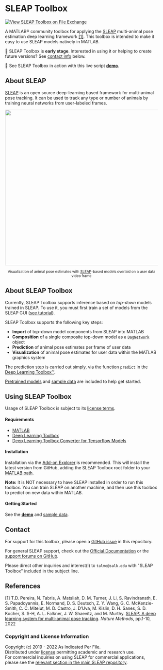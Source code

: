 # SLEAP Toolbox
[![View SLEAP Toolbox on File Exchange](https://www.mathworks.com/matlabcentral/images/matlab-file-exchange.svg)](https://www.mathworks.com/matlabcentral/fileexchange/114700-sleap-toolbox)

A MATLAB&reg; community toolbox for applying the [SLEAP](https://sleap.ai) multi-animal pose estimation deep learning framework [\[1\]](#references). This toolbox is intended to make it easy to use SLEAP models natively in MATLAB.

🚧 SLEAP Toolbox is **early stage**. Interested in using it or helping to create future versions? See [contact info](#contact) below.

👀 See SLEAP Toolbox in action with this live script [**demo**](https://viewer.mathworks.com/?viewer=live_code&url=https%3A%2F%2Fwww.mathworks.com%2Fmatlabcentral%2Fmlc-downloads%2Fdownloads%2Fdefcaf03-d1cf-4f7d-b5f6-490eec8eadb6%2F5b6fcf73-43cf-48d6-8332-786066ed877a%2Ffiles%2Fdemo.mlx&embed=web).

## About SLEAP
[SLEAP](https://sleap.ai) is an open source deep-learning based framework for multi-animal pose tracking. It can be used to track any type or number of animals by training neural networks from user-labeled frames.

<p align="center"><img src="https://user-images.githubusercontent.com/3187454/106523005-5f7f1200-6495-11eb-87a5-2b93e251e22a.png" width="512"></p>
<p align="center"><sup>Visualization of animal pose estimates with <a href= https://sleap.ai>SLEAP</a>-based models overlaid on a user data video frame</sup></p>

## About SLEAP Toolbox
Currently, SLEAP Toolbox supports inference based on _top-down_ models trained in SLEAP. To use it, you must first train a set of models from the SLEAP GUI ([see tutorial](https://sleap.ai/tutorials/tutorial.html)).

SLEAP Toolbox supports the following key steps:
* **Import** of top-down model components from SLEAP into MATLAB 
* **Composition** of a single composite top-down model as a [`DagNetwork`](https://www.mathworks.com/help/deeplearning/ref/dagnetwork.html) object
* **Prediction** of animal pose estimates per frame of user data 
* **Visualization** of animal pose estimates for user data within the MATLAB graphics system

The prediction step is carried out simply, via the function [`predict`](https://www.mathworks.com/help/deeplearning/ref/seriesnetwork.predict.html) in the [Deep Learning Toolbox&trade;](https://www.mathworks.com/products/deep-learning.html).

[Pretrained models](/pretrained_models) and [sample data](/sample_data) are included to help get started. 

## Using SLEAP Toolbox
Usage of SLEAP Toolbox is subject to its [license terms](LICENSE.md). 

#### Requirements
* [MATLAB](https://www.mathworks.com/solutions/deep-learning.html)
* [Deep Learning Toolbox](https://www.mathworks.com/products/deep-learning.html)
* [Deep Learning Toolbox Converter for Tensorflow Models](https://www.mathworks.com/matlabcentral/fileexchange/64649-deep-learning-toolbox-converter-for-tensorflow-models)

#### Installation
Installation via the [Add-on Explorer](https://www.mathworks.com/products/matlab/add-on-explorer.html) is recommended. This will install the latest version from GitHub, adding the SLEAP Toolbox root folder to your [MATLAB path](https://www.mathworks.com/help/matlab/matlab_env/what-is-the-matlab-search-path.html).

**Note:** It is NOT necessary to have SLEAP installed in order to run this toolbox. You can train SLEAP on another machine, and then use this toolbox to predict on new data within MATLAB.

#### Getting Started
See the [**demo**](https://viewer.mathworks.com/?viewer=live_code&url=https%3A%2F%2Fwww.mathworks.com%2Fmatlabcentral%2Fmlc-downloads%2Fdownloads%2Fdefcaf03-d1cf-4f7d-b5f6-490eec8eadb6%2F5b6fcf73-43cf-48d6-8332-786066ed877a%2Ffiles%2Fdemo.mlx&embed=web) and [sample data](/sample_data).

## Contact
For support for this toolbox, please open a [GitHub issue](https://github.com/talmolab/sleap-matlab/issues) in this repository.

For general SLEAP support, check out the [Official Documentation](https://sleap.ai) or the [support forums on GitHub](https://github.com/talmolab/sleap/issues/new/choose).

Please direct other inquiries and interest(❕) to `talmo@salk.edu` with "SLEAP Toolbox" included in the subject line.

## References
\[1\] T.D. Pereira, N. Tabris, A. Matsliah, D. M. Turner, J. Li, S. Ravindranath, E. S. Papadoyannis, E. Normand, D. S. Deutsch, Z. Y. Wang, G. C. McKenzie-Smith, C. C. Mitelut, M. D. Castro, J. D’Uva, M. Kislin, D. H. Sanes, S. D. Kocher, S. S-H, A. L. Falkner, J. W. Shaevitz, and M. Murthy. [SLEAP: A deep learning system for multi-animal pose tracking](https://www.nature.com/articles/s41592-022-01426-1). *Nature Methods*, pp.1-10, 2022

### Copyright and License Information
Copyright (c) 2019 - 2022 As Indicated Per File.  
Distributed under [license](LICENSE.md) permitting academic and research use.  
For commercial inquiries on using SLEAP for commercial applications, please see the [relevant section in the main SLEAP repository](https://github.com/talmolab/sleap#license). 
